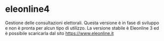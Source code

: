# eleonline4
Gestione delle consultazioni elettorali.
Questa versione è in fase di sviluppo e non è pronta per alcun tipo di utilizzo. La versione stabile è Eleonline 3 ed è possibile scaricarla dal sito https://www.eleonline.it